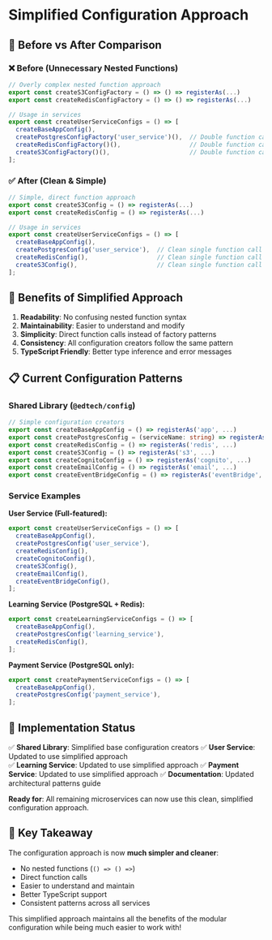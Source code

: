 # Simplified Configuration Approach

## 🔧 Before vs After Comparison

### ❌ Before (Unnecessary Nested Functions)

```typescript
// Overly complex nested function approach
export const createS3ConfigFactory = () => () => registerAs(...)
export const createRedisConfigFactory = () => () => registerAs(...)

// Usage in services
export const createUserServiceConfigs = () => [
  createBaseAppConfig(),
  createPostgresConfigFactory('user_service')(),  // Double function call!
  createRedisConfigFactory()(),                   // Double function call!
  createS3ConfigFactory()(),                      // Double function call!
];
```

### ✅ After (Clean & Simple)

```typescript
// Simple, direct function approach
export const createS3Config = () => registerAs(...)
export const createRedisConfig = () => registerAs(...)

// Usage in services
export const createUserServiceConfigs = () => [
  createBaseAppConfig(),
  createPostgresConfig('user_service'),  // Clean single function call
  createRedisConfig(),                   // Clean single function call
  createS3Config(),                      // Clean single function call
];
```

## 🎯 Benefits of Simplified Approach

1. **Readability**: No confusing nested function syntax
2. **Maintainability**: Easier to understand and modify
3. **Simplicity**: Direct function calls instead of factory patterns
4. **Consistency**: All configuration creators follow the same pattern
5. **TypeScript Friendly**: Better type inference and error messages

## 📋 Current Configuration Patterns

### Shared Library (`@edtech/config`)

```typescript
// Simple configuration creators
export const createBaseAppConfig = () => registerAs('app', ...)
export const createPostgresConfig = (serviceName: string) => registerAs('postgres', ...)
export const createRedisConfig = () => registerAs('redis', ...)
export const createS3Config = () => registerAs('s3', ...)
export const createCognitoConfig = () => registerAs('cognito', ...)
export const createEmailConfig = () => registerAs('email', ...)
export const createEventBridgeConfig = () => registerAs('eventBridge', ...)
```

### Service Examples

**User Service (Full-featured):**

```typescript
export const createUserServiceConfigs = () => [
  createBaseAppConfig(),
  createPostgresConfig('user_service'),
  createRedisConfig(),
  createCognitoConfig(),
  createS3Config(),
  createEmailConfig(),
  createEventBridgeConfig(),
];
```

**Learning Service (PostgreSQL + Redis):**

```typescript
export const createLearningServiceConfigs = () => [
  createBaseAppConfig(),
  createPostgresConfig('learning_service'),
  createRedisConfig(),
];
```

**Payment Service (PostgreSQL only):**

```typescript
export const createPaymentServiceConfigs = () => [
  createBaseAppConfig(),
  createPostgresConfig('payment_service'),
];
```

## 🚀 Implementation Status

✅ **Shared Library**: Simplified base configuration creators
✅ **User Service**: Updated to use simplified approach  
✅ **Learning Service**: Updated to use simplified approach
✅ **Payment Service**: Updated to use simplified approach
✅ **Documentation**: Updated architectural patterns guide

**Ready for**: All remaining microservices can now use this clean, simplified configuration approach.

## 🔧 Key Takeaway

The configuration approach is now **much simpler and cleaner**:

- No nested functions (`() => () =>`)
- Direct function calls
- Easier to understand and maintain
- Better TypeScript support
- Consistent patterns across all services

This simplified approach maintains all the benefits of the modular configuration while being much easier to work with!
